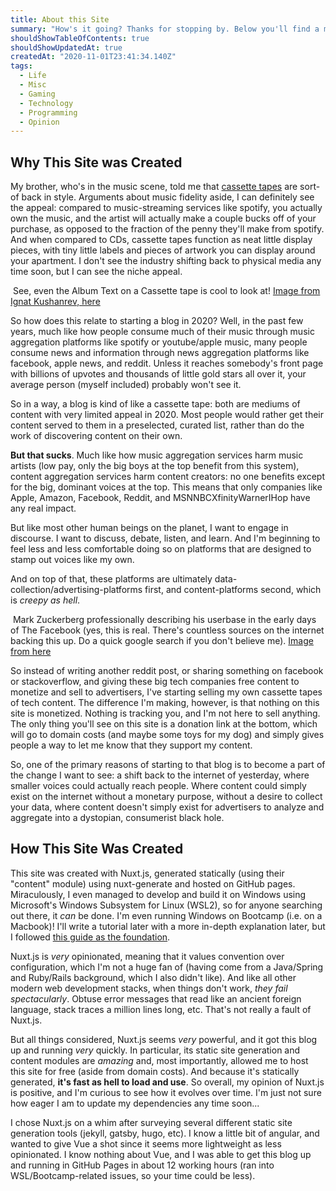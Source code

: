 ```yaml
---
title: About this Site
summary: "How's it going? Thanks for stopping by. Below you'll find a meta blog post about this site, why it was created, how it was created, and what kind of content you'll expect to find."
shouldShowTableOfContents: true
shouldShowUpdatedAt: true
createdAt: "2020-11-01T23:41:34.140Z"
tags: 
  - Life
  - Misc
  - Gaming
  - Technology
  - Programming
  - Opinion
---
```


## Why This Site was Created
My brother, who's in the music scene, told me that [cassette tapes](https://en.wikipedia.org/wiki/Cassette_tape) are sort-of back in style. Arguments about music fidelity aside, I can definitely see the appeal: compared to music-streaming services like spotify, you actually own the music, and the artist will actually make a couple bucks off of your purchase, as opposed to the fraction of the penny they'll make from spotify. And when compared to CDs, cassette tapes function as neat little display pieces, with tiny little labels and pieces of artwork you can display around your apartment. I don't see the industry shifting back to physical media any time soon, but I can see the niche appeal. 

<div class="imageContainer">
  <img class="limitedMedium" :src="'/tapess.jpg'" />
    <span class="titleImageCaption">See, even the Album Text on a Cassette tape is cool to look at! <a href="https://unsplash.com/photos/0TKmh-MCg0A">Image from Ignat Kushanrev, here</a></span>
</div>

So how does this relate to starting a blog in 2020? Well, in the past few years, much like how people consume much of their music through music aggregation platforms like spotify or youtube/apple music, many people consume news and information through news aggregation platforms like facebook, apple news, and reddit. Unless it reaches somebody's front page with billions of upvotes and thousands of little gold stars all over it, your average person (myself included) probably won't see it. 

So in a way, a blog is kind of like a cassette tape: both are mediums of content with very limited appeal in 2020. Most people would rather get their content served to them in a preselected, curated list, rather than do the work of discovering content on their own.

**But that sucks**. Much like how music aggregation services harm music artists (low pay, only the big boys at the top benefit from this system), content aggregation services harm content creators: no one benefits except for the big, dominant voices at the top. This means that only companies like Apple, Amazon, Facebook, Reddit, and MSNNBCXfinityWarnerIHop have any real impact. 

But like most other human beings on the planet, I want to engage in discourse. I want to discuss, debate, listen, and learn. And I'm beginning to feel less and less comfortable doing so on platforms that are designed to stamp out voices like my own. 

And on top of that, these platforms are ultimately data-collection/advertising-platforms first, and content-platforms second, which is *creepy as hell*.

<div class="imageContainer">
  <img class="limitedMedium" :src="'/zuck_fb.jpg'" />
    <span class="titleImageCaption">Mark Zuckerberg professionally describing his userbase in the early days of The Facebook (yes, this is real. There's countless sources on the internet backing this up. Do a quick google search if you don't believe me). <a href="https://medium.com/@stevejennings1/were-not-dumb-fucks-mark-1bf63983dd0">Image from here</a></span>
</div>


So instead of writing another reddit post, or sharing something on facebook or stackoverflow, and giving these big tech companies free content to monetize and sell to advertisers, I've starting selling my own cassette tapes of tech content. The difference I'm making, however, is that nothing on this site is monetized. Nothing is tracking you, and I'm not here to sell anything. The only thing you'll see on this site is a donation link at the bottom, which will go to domain costs (and maybe some toys for my dog) and simply gives people a way to let me know that they support my content.

So, one of the primary reasons of starting to that blog is to become a part of the change I want to see: a shift back to the internet of yesterday, where smaller voices could actually reach people. Where content could simply exist on the internet without a monetary purpose, without a desire to collect your data, where content doesn't simply exist for advertisers to analyze and aggregate into a dystopian, consumerist black hole. 

## How This Site Was Created
This site was created with Nuxt.js, generated statically (using their "content" module) using nuxt-generate and hosted on GitHub pages. Miraculously, I even managed to develop and build it on Windows using Microsoft's Windows Subsystem for Linux (WSL2), so for anyone searching out there, it *can* be done. I'm even running Windows on Bootcamp (i.e. on a Macbook)! I'll write a tutorial later with a more in-depth explanation later, but I followed [this guide as the foundation](https://nuxtjs.org/blog/creating-blog-with-nuxt-content/).

Nuxt.js is *very* opinionated, meaning that it values convention over configuration, which I'm not a huge fan of (having come from a Java/Spring and Ruby/Rails background, which I also didn't like). And like all other modern web development stacks, when things don't work, *they fail spectacularly*. Obtuse error messages that read like an ancient foreign language, stack traces a million lines long, etc. That's not really a fault of Nuxt.js.

But all things considered, Nuxt.js seems *very* powerful, and it got this blog up and running *very* quickly. In particular, its static site generation and content modules are *amazing* and, most importantly, allowed me to host this site for free (aside from domain costs). And because it's statically generated, **it's fast as hell to load and use**. So overall, my opinion of Nuxt.js is positive, and I'm curious to see how it evolves over time. I'm just not sure how eager I am to update my dependencies any time soon...

I chose Nuxt.js on a whim after surveying several different static site generation tools (jekyll, gatsby, hugo, etc). I know a little bit of angular, and wanted to give Vue a shot since it seems more lightweight as less opinionated. I know nothing about Vue, and I was able to get this blog up and running in GitHub Pages in about 12 working hours (ran into WSL/Bootcamp-related issues, so your time could be less).